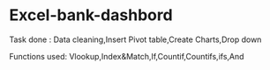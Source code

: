 # Excel-bank-dashbord

Task done : Data cleaning,Insert Pivot table,Create Charts,Drop down

Functions used: Vlookup,Index&Match,If,Countif,Countifs,ifs,And
